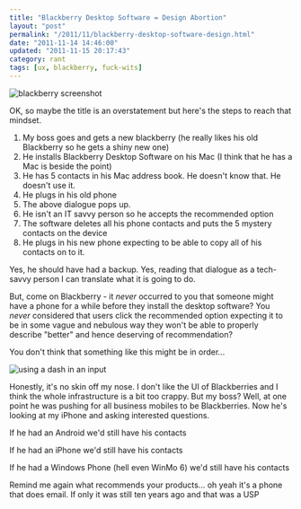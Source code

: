 ```yaml
---
title: "Blackberry Desktop Software = Design Abortion"
layout: "post"
permalink: "/2011/11/blackberry-desktop-software-design.html"
date: "2011-11-14 14:46:00"
updated: "2011-11-15 20:17:43"
category: rant
tags: [ux, blackberry, fuck-wits]
---
```


![blackberry screenshot](http://2.bp.blogspot.com/-ofU0Oil-WBQ/TsEpmFgqK6I/AAAAAAAAAWQ/F1_qTKqpzV4/s1600/Screen+shot+2011-11-14+at+13.45.32.png)

OK, so maybe the title is an overstatement but here's the steps to reach that mindset.

<!--more-->

<ol><li>My boss goes and gets a new blackberry (he really likes his old Blackberry so he gets a shiny new one)</li><li>He installs Blackberry Desktop Software on his Mac (I think that he has a Mac is beside the point)</li><li>He has 5 contacts in his Mac address book. He doesn't know that. He doesn't use it.</li><li>He plugs in his old phone</li><li>The above dialogue pops up.</li><li>He isn't an IT savvy person so he accepts the recommended option</li><li>The software deletes all his phone contacts and puts the 5 mystery contacts on the device</li><li>He plugs in his new phone expecting to be able to copy all of his contacts on to it.</li></ol><div>Yes, he should have had a backup. Yes, reading that dialogue as a tech-savvy person I can translate what it is going to do.

But, come on Blackberry - it *never*&nbsp;occurred&nbsp;to you that someone might have a phone for a while before they install the desktop software? You *never* considered that users click the recommended option expecting it to be in some vague and nebulous way they won't be able to properly describe "better" and hence deserving of recommendation?

You don't think that something like this might be in order...

![using a dash in an input](http://2.bp.blogspot.com/-zq2sOQ7Lrfo/TsEty-rHITI/AAAAAAAAAWg/q3GtHED8V1I/s1600/mockup_5.png)

Honestly, it's no skin off my nose. I don't like the UI of Blackberries and I think the whole infrastructure is a bit too crappy. But my boss? Well, at one point he was pushing for all business mobiles to be Blackberries. Now he's looking at my iPhone and asking interested questions.

If he had an Android we'd still have his contacts

If he had an iPhone we'd still have his contacts

If he had a Windows Phone (hell even WinMo 6) we'd still have his contacts

Remind me again what recommends your products... oh yeah it's a phone that does email. If only it was still ten years ago and that was a USP
